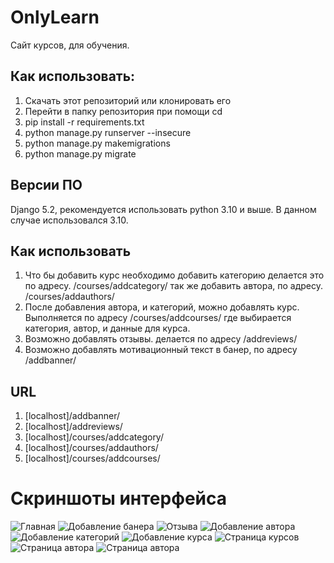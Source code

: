 # OnlyLearn
Сайт курсов, для обучения.
## Как использовать:
1. Скачать этот репозиторий или клонировать его
2. Перейти в папку репозитория при помощи cd
3. pip install -r requirements.txt
4. python manage.py runserver --insecure
5. python manage.py makemigrations
6. python manage.py migrate

## Версии ПО
Django 5.2, рекомендуется использовать python 3.10 и выше. В данном случае использовался 3.10.
## Как использовать
1. Что бы добавить курс необходимо добавить категорию делается это по адресу.
/courses/addcategory/ так же добавить автора, по адресу. /courses/addauthors/
2. После добавления автора, и категорий, можно добавлять курс. Выполняется по адресу
/courses/addcourses/ где выбирается категория, автор, и данные для курса.
3. Возможно добавлять отзывы. делается по адресу /addreviews/
4. Возможно добавлять мотивационный текст в банер, по адресу /addbanner/
## URL
1. [localhost]/addbanner/
2. [localhost]/addreviews/
3. [localhost]/courses/addcategory/
4. [localhost]/courses/addauthors/
5. [localhost]/courses/addcourses/
# Скриншоты интерфейса
![Главная](readmi/localhost_8000_.png)
![Добавление банера](readmi/localhost_8000_addbanner_.png)
![Отзыва](readmi/localhost_8000_addreviews_.png)
![Добавление автора](readmi/localhost_8000_courses_addauthors_.png)
![Добавление категорий](readmi/localhost_8000_courses_addcategory_.png)
![Добавление курса](readmi/localhost_8000_courses_addcourses_.png)
![Страница курсов](readmi/localhost_8000_courses_.png)
![Страница автора](readmi/localhost_8000_courses_author_aleksandr-vladimirov_.png)
![Страница автора](readmi/localhost_8000_courses_mnogoprotsessornyi-python-none_.png)
